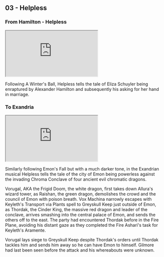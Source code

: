 ## 03 - Helpless

### From Hamilton - Helpless

<div class="video-responsive">
<iframe id="ytplayer" type="text/html" src="https://www.youtube.com/embed/6frd_dHxPRs">
</iframe></div>

Following A Winter's Ball, Helpless tells the tale of Eliza Schuyler being enraptured by Alexander Hamilton and subsequently his asking for her hand in marriage.

### To Exandria

<div class="video-responsive">
<iframe id="ytplayer" type="text/html" src="https://www.youtube.com/embed/KWzAI30XWGU">
</iframe></div>

Similarly following Emon's Fall but with a much darker tone, in the Exandrian musical Helpless tells the tale of the city of Emon
being powerless against the invading Chroma Conclave of four ancient evil chromatic dragons.

Vorugal, AKA the Frigid Doom, the white dragon, first takes down Allura's wizard tower, as Raishan, the green dragon,
demolishes the crowd and the council of Emon with poison breath. Vox Machina narrowly escapes with Keyleth's Transport via Plants spell
to Greyskull Keep just outside of Emon, as Thordak, the Cinder King, the massive red dragon and leader of the conclave,
arrives smashing into the central palace of Emon, and sends the others off to the east.
The party had encountered Thordak before in the Fire Plane, avoiding his distant gaze as they completed the Fire Ashari's task for Keyleth's Aramente.

Vorugal lays siege to Greyskull Keep despite Thordak's orders until Thordak tackles him and sends him away so he can have Emon to himself.
Gilmore had last been seen before the attack and his whereabouts were unknown.
